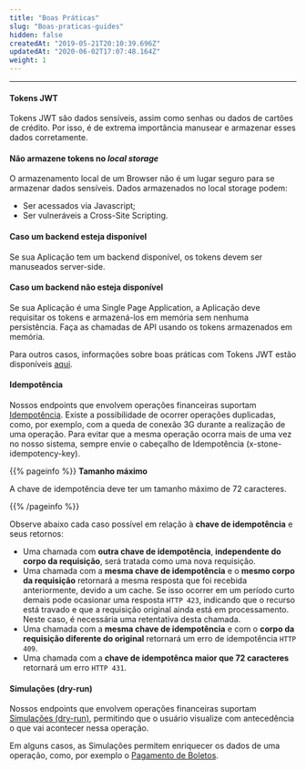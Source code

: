 ```yaml
---
title: "Boas Práticas"
slug: "Boas-praticas-guides"
hidden: false
createdAt: "2019-05-21T20:10:39.696Z"
updatedAt: "2020-06-02T17:07:48.164Z"
weight: 1
---
```


---


#### **Tokens JWT**

Tokens JWT são dados sensíveis, assim como senhas ou dados de cartões de crédito. Por isso, é de extrema importância manusear e armazenar esses dados corretamente.





#### **Não armazene tokens no *local storage***

O armazenamento local de um Browser não é um lugar seguro para se armazenar dados sensíveis. Dados armazenados no local storage podem:

* Ser acessados via Javascript;
* Ser vulneráveis a Cross-Site Scripting.



#### **Caso um backend esteja disponível**

Se sua Aplicação tem um backend disponível, os tokens devem ser manuseados server-side.



#### **Caso um backend não esteja disponível**

Se sua Aplicação é uma Single Page Application, a Aplicação deve requisitar os tokens e armazená-los em memória sem nenhuma persistência. Faça as chamadas de API usando os tokens armazenados em memória.

Para outros casos, informações sobre boas práticas com Tokens JWT estão disponíveis [aqui](https://auth0.com/docs/security/store-tokens).



#### **Idempotência**

Nossos endpoints que envolvem operações financeiras suportam [Idempotência](https://pt.wikipedia.org/wiki/Idempot%C3%AAncia). Existe a possibilidade de ocorrer operações duplicadas, como, por exemplo, com a queda de conexão 3G durante a realização de uma operação. Para evitar que a mesma operação ocorra mais de uma vez no nosso sistema, sempre envie o cabeçalho de Idempotência (x-stone-idempotency-key).


{{% pageinfo %}}
**Tamanho máximo**

A chave de idempotência deve ter um tamanho máximo de 72 caracteres.

{{% /pageinfo %}}


Observe abaixo cada caso possível em relação à **chave de idempotência** e seus retornos:

* Uma chamada com **outra chave de idempotência**, **independente do corpo da requisição**, será tratada como uma nova requisição.
* Uma chamada com a **mesma chave de idempotência** e o **mesmo corpo da requisição** retornará a mesma resposta que foi recebida anteriormente, devido a um cache.
Se isso ocorrer em um período curto demais pode ocasionar uma resposta `HTTP 423`, indicando que o recurso está travado e que a requisição original ainda está em processamento. Neste caso, é necessária uma retentativa desta chamada.
* Uma chamada com a **mesma chave de idempotência** e com o **corpo da requisição diferente do original** retornará um erro de idempotência `HTTP 409`.
* Uma chamada com a **chave de idempotênca maior que 72 caracteres** retornará um erro `HTTP 431`.



#### **Simulações (dry-run)**

Nossos endpoints que envolvem operações financeiras suportam [Simulações (dry-run)](/docs/transferencias/3-transferencias-internas), permitindo que o usuário visualize com antecedência o que vai acontecer nessa operação.

Em alguns casos, as Simulações permitem enriquecer os dados de uma operação, como, por exemplo o [Pagamento de Boletos](https://docs.openbank.stone.com.br/reference#simular-o-pagamento-de-um-documento).
